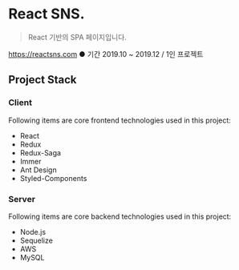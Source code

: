 # React SNS.
> React 기반의 SPA 페이지입니다.

https://reactsns.com
●  기간 2019.10 ~ 2019.12  /  1인 프로젝트  

## Project Stack

### Client

Following items are core frontend technologies used in this project:

- React
- Redux
- Redux-Saga
- Immer
- Ant Design
- Styled-Components

### Server

Following items are core backend technologies used in this project:

- Node.js
- Sequelize
- AWS
- MySQL
